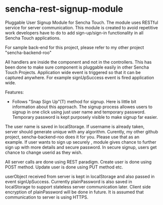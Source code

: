 sencha-rest-signup-module
=========================

Pluggable User Signup Module for Sencha Touch. The module uses RESTful service for server communication. This module is created to avoid repetitive work developers have to do to add sign-up/sign-in functionality in all Sencha Touch applications. 

For sample back-end for this project, please refer to my other project "sencha-backend-roo"

All handlers are inside the component and not in the controllers. This has been done to make sure component is pluggable easily in other Sencha Touch Projects.
Application wide event is triggered so that it can be captured anywhere. 
For example signUpSuccess event is fired application wide.

Features:
* Follows "Snap Sign Up"(T) method for signup. Here is little bit information about this approach.
The signup process allowes users to signup in one click using just user name and temporary password.
Temporary password is kept purposely visible to make signup far easier.

The user name is saved in localStorage. If username is already taken, server should generate unique with any algorithm. Curently, my other github project, sencha-backend-roo does it for you. Please use that as an example.
If user wants to sign up securely , module gives chance to further sign up with more details and secure password. In secure signup, users get chance to change userid as they wish.

All server calls are done using REST paradigm. Create user is done using POST method. Update user is done using PUT method etc. 

userObject received from server is kept in localStorage and also passed in event signUpSuccess. Currently plainPassword is also saved in localStorage to support stateless server communication later. Client side encryption of plainPassword will be done in future. It is assumed that communication to server is using HTTPS. 
